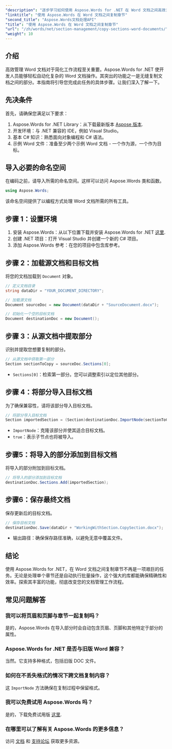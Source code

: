 ```yaml
---
"description": "逐步学习如何使用 Aspose.Words for .NET 在 Word 文档之间高效复制章节。本指南详细涵盖了先决条件、代码示例、高级技巧和常见问题解答。"
"linktitle": "使用 Aspose.Words 在 Word 文档之间复制章节"
"second_title": "Aspose.Words文档处理API"
"title": "使用 Aspose.Words 在 Word 文档之间复制章节"
"url": "/zh/words/net/section-management/copy-sections-word-documents/"
"weight": 10
---
```


## 介绍

高效管理 Word 文档对于简化工作流程至关重要。Aspose.Words for .NET 使开发人员能够轻松自动化复杂的 Word 文档操作。其突出的功能之一是无缝复制文档之间的部分。本指南将引导您完成此任务的具体步骤。让我们深入了解一下。

## 先决条件

首先，请确保您满足以下要求：

1. Aspose.Words for .NET Library：从下载最新版本 [Aspose 版本](https://releases。aspose.com/words/net/).
2. 开发环境：与 .NET 兼容的 IDE，例如 Visual Studio。
3. 基本 C# 知识：熟悉面向对象编程和 C# 语法。
4. 示例 Word 文件：准备至少两个示例 Word 文档 - 一个作为源，一个作为目标。

## 导入必要的命名空间

在编码之前，请导入所需的命名空间。这样可以访问 Aspose.Words 类和函数。

```csharp
using Aspose.Words;
```

该命名空间提供了以编程方式处理 Word 文档所需的所有工具。

## 步骤 1：设置环境

1. 安装 Aspose.Words：从以下位置下载并安装 Aspose.Words for .NET [这里](https://releases。aspose.com/words/net/).
2. 创建 .NET 项目：打开 Visual Studio 并创建一个新的 C# 项目。
3. 添加 Aspose.Words 参考：在您的项目中包含库参考。

## 步骤 2：加载源文档和目标文档

将您的文档加载到 `Document` 对象。

```csharp
// 定义文档目录
string dataDir = "YOUR_DOCUMENT_DIRECTORY";

// 加载源文档
Document sourceDoc = new Document(dataDir + "SourceDocument.docx");

// 初始化一个空的目标文档
Document destinationDoc = new Document();
```

## 步骤 3：从源文档中提取部分

识别并提取您想要复制的部分。

```csharp
// 从源文档中获取第一部分
Section sectionToCopy = sourceDoc.Sections[0];
```

- `Sections[0]`：检索第一部分。您可以调整索引以定位其他部分。

## 步骤 4：将部分导入目标文档

为了确保兼容性，请将该部分导入目标文档。

```csharp
// 将部分导入目标文档
Section importedSection = (Section)destinationDoc.ImportNode(sectionToCopy, true);
```

- `ImportNode`：克隆该部分并使其适合目标文档。
- `true`：表示子节点也将被导入。

## 步骤5：将导入的部分添加到目标文档

将导入的部分附加到目标文档。

```csharp
// 将导入的部分添加到目标文档
destinationDoc.Sections.Add(importedSection);
```

## 步骤6：保存最终文档

保存更新后的目标文档。

```csharp
// 保存目标文档
destinationDoc.Save(dataDir + "WorkingWithSection.CopySection.docx");
```

- 输出路径：确保保存路径准确，以避免无意中覆盖文件。

## 结论

使用 Aspose.Words for .NET，在 Word 文档之间复制章节不再是一项艰巨的任务。无论是处理单个章节还是自动执行批量操作，这个强大的库都能确保精确性和效率。探索其丰富的功能，彻底改变您的文档管理工作流程。

## 常见问题解答

### 我可以将页眉和页脚与章节一起复制吗？
是的，Aspose.Words 在导入部分时会自动包含页眉、页脚和其他特定于部分的属性。

### Aspose.Words for .NET 是否与旧版 Word 兼容？
当然。它支持多种格式，包括旧版 DOC 文件。

### 如何在不丢失格式的情况下跨文档复制内容？
这 `ImportNode` 方法确保在复制过程中保留格式。

### 我可以免费试用 Aspose.Words 吗？
是的，下载免费试用版 [这里](https://releases。aspose.com/).

### 在哪里可以了解有关 Aspose.Words 的更多信息？
访问 [文档](https://reference.aspose.com/words/net/) 和 [支持论坛](https://forum.aspose.com/c/words/8) 获取更多资源。